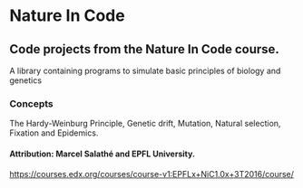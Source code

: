 # Nature In Code


## Code projects from the Nature In Code course.
A library containing programs to simulate basic principles of biology and genetics


### Concepts
The Hardy-Weinburg Principle, Genetic drift, Mutation, Natural selection, Fixation and Epidemics.


#### Attribution: Marcel Salathé and EPFL University.

https://courses.edx.org/courses/course-v1:EPFLx+NiC1.0x+3T2016/course/

